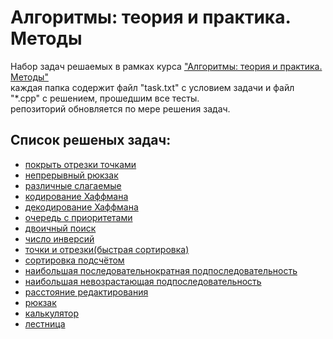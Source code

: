 # Алгоритмы: теория и практика. Методы
Набор задач решаемых в рамках курса ["Алгоритмы: теория и практика. Методы"](https://stepik.org/course/217/info)  
каждая папка содержит файл "task.txt" с условием задачи и файл "*.cpp" с решением, прошедшим все тесты.  
репозиторий обновляется по мере решения задач.  

## Список решеных задач:  

- [покрыть отрезки точками](https://github.com/orchara/algorithms/tree/master/DotsAndSegments_1)
- [непрерывный рюкзак](https://github.com/orchara/algorithms/tree/master/ContinuousKnapsack)
- [различные слагаемые](https://github.com/orchara/algorithms/tree/master/VarTerms)
- [кодирование Хаффмана](https://github.com/orchara/algorithms/tree/master/HaffmanEncoding)
- [декодирование Хаффмана](https://github.com/orchara/algorithms/tree/master/HaffmanDecoding)
- [очередь с приоритетами](https://github.com/orchara/algorithms/tree/master/Heap)
- [двоичный поиск](https://github.com/orchara/algorithms/tree/master/BinSearch)
- [число инверсий](https://github.com/orchara/algorithms/tree/master/FindInverse)
- [точки и отрезки(быстрая сортировка)](https://github.com/orchara/algorithms/tree/master/DotsAndSegments_2)
- [сортировка подсчётом](https://github.com/orchara/algorithms/tree/master/CountingSort)
- [наибольшая последовательнократная подпоследовательность](https://github.com/orchara/algorithms/tree/master/LongestSubsequence)
- [наибольшая невозрастающая подпоследовательность](https://github.com/orchara/algorithms/tree/master/LongestSubsequence%20-%202)
- [расстояние редактирования](https://github.com/orchara/algorithms/tree/master/EditingDistance)
- [рюкзак](https://github.com/orchara/algorithms/tree/master/Knapsack_2)
- [калькулятор](https://github.com/orchara/algorithms/tree/master/BrokenCalc)
- [лестница](https://github.com/orchara/algorithms/tree/master/SumOfSteps)
